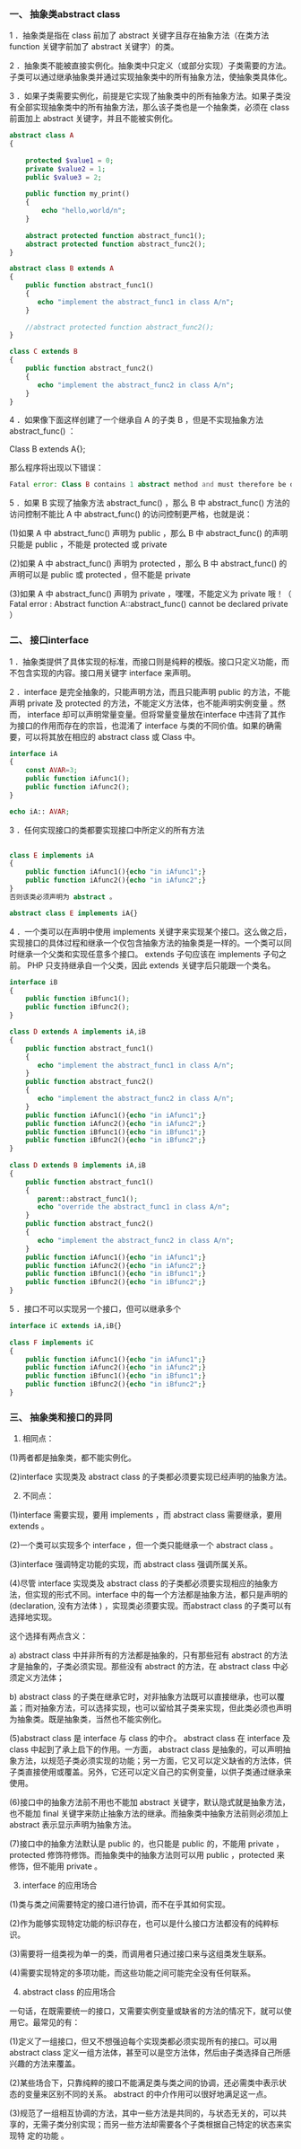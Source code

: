 ### 一、 抽象类abstract class

1 ．抽象类是指在 class 前加了 abstract 关键字且存在抽象方法（在类方法 function 关键字前加了 abstract 关键字）的类。

2 ．抽象类不能被直接实例化。抽象类中只定义（或部分实现）子类需要的方法。子类可以通过继承抽象类并通过实现抽象类中的所有抽象方法，使抽象类具体化。

3 ．如果子类需要实例化，前提是它实现了抽象类中的所有抽象方法。如果子类没有全部实现抽象类中的所有抽象方法，那么该子类也是一个抽象类，必须在 class 前面加上 abstract 关键字，并且不能被实例化。

```php
abstract class A  
{  
      
    protected $value1 = 0;  
    private $value2 = 1;  
    public $value3 = 2;  
      
    public function my_print()  
    {  
        echo "hello,world/n";  
    }  
      
    abstract protected function abstract_func1();  
    abstract protected function abstract_func2();  
}

abstract class B extends A  
{  
    public function abstract_func1()  
    {  
       echo "implement the abstract_func1 in class A/n";  
    }  
      
    //abstract protected function abstract_func2();  
}

class C extends B  
{  
    public function abstract_func2()  
    {  
       echo "implement the abstract_func2 in class A/n";  
    }  
}  
```

4 ．如果像下面这样创建了一个继承自 A 的子类 B ，但是不实现抽象方法 abstract_func() ：
 
Class B extends A{}; 
 
那么程序将出现以下错误：

```php
Fatal error: Class B contains 1 abstract method and must therefore be declared abstract or implement the remaining methods (A::abstract_func)
```

5 ．如果 B 实现了抽象方法 abstract_func() ，那么 B 中 abstract_func() 方法的访问控制不能比 A 中 abstract_func() 的访问控制更严格，也就是说：

(1)如果 A 中 abstract_func() 声明为 public ，那么 B 中 abstract_func() 的声明只能是 public ，不能是 protected 或 private

(2)如果 A 中 abstract_func() 声明为 protected ，那么 B 中 abstract_func() 的声明可以是 public 或 protected ，但不能是 private

(3)如果 A 中 abstract_func() 声明为 private ，嘿嘿，不能定义为 private 哦！（ Fatal error : Abstract function A::abstract_func() cannot be declared private ）

### 二、 接口interface

1 ．抽象类提供了具体实现的标准，而接口则是纯粹的模版。接口只定义功能，而不包含实现的内容。接口用关键字 interface 来声明。

2 ．interface 是完全抽象的，只能声明方法，而且只能声明 public 的方法，不能声明 private 及 protected 的方法，不能定义方法体，也不能声明实例变量 。然而， interface 却可以声明常量变量。但将常量变量放在interface 中违背了其作为接口的作用而存在的宗旨，也混淆了 interface 与类的不同价值。如果的确需要，可以将其放在相应的 abstract class 或 Class 中。

```php
interface iA  
{  
    const AVAR=3;  
    public function iAfunc1();  
    public function iAfunc2();  
}

echo iA:: AVAR;  
```

3 ．任何实现接口的类都要实现接口中所定义的所有方法

```php
 
class E implements iA  
{  
    public function iAfunc1(){echo "in iAfunc1";}  
    public function iAfunc2(){echo "in iAfunc2";}  
}  
否则该类必须声明为 abstract 。
```

```php
abstract class E implements iA{}
```

4 ．一个类可以在声明中使用 implements 关键字来实现某个接口。这么做之后，实现接口的具体过程和继承一个仅包含抽象方法的抽象类是一样的。一个类可以同时继承一个父类和实现任意多个接口。 extends 子句应该在 implements 子句之前。 PHP 只支持继承自一个父类，因此 extends 关键字后只能跟一个类名。

```php
interface iB  
{  
    public function iBfunc1();  
    public function iBfunc2();  
}

class D extends A implements iA,iB  
{  
    public function abstract_func1()  
    {  
       echo "implement the abstract_func1 in class A/n";  
    }  
    public function abstract_func2()  
    {  
       echo "implement the abstract_func2 in class A/n";  
    }  
    public function iAfunc1(){echo "in iAfunc1";}  
    public function iAfunc2(){echo "in iAfunc2";}  
    public function iBfunc1(){echo "in iBfunc1";}  
    public function iBfunc2(){echo "in iBfunc2";}  
}
  
class D extends B implements iA,iB  
{  
    public function abstract_func1()  
    {  
       parent::abstract_func1();  
       echo "override the abstract_func1 in class A/n";  
    }  
    public function abstract_func2()  
    {  
       echo "implement the abstract_func2 in class A/n";  
    }  
    public function iAfunc1(){echo "in iAfunc1";}  
    public function iAfunc2(){echo "in iAfunc2";}  
    public function iBfunc1(){echo "in iBfunc1";}  
    public function iBfunc2(){echo "in iBfunc2";}  
}  
```

5 ．接口不可以实现另一个接口，但可以继承多个

```php
interface iC extends iA,iB{}
 
class F implements iC  
{  
    public function iAfunc1(){echo "in iAfunc1";}  
    public function iAfunc2(){echo "in iAfunc2";}  
    public function iBfunc1(){echo "in iBfunc1";}  
    public function iBfunc2(){echo "in iBfunc2";}  
}  
``` 

### 三、 抽象类和接口的异同

1. 相同点：

(1)两者都是抽象类，都不能实例化。

(2)interface 实现类及 abstract class 的子类都必须要实现已经声明的抽象方法。

2. 不同点：

(1)interface 需要实现，要用 implements ，而 abstract class 需要继承，要用 extends 。

(2)一个类可以实现多个 interface ，但一个类只能继承一个 abstract class 。

(3)interface 强调特定功能的实现，而 abstract class 强调所属关系。

(4)尽管 interface 实现类及 abstract class 的子类都必须要实现相应的抽象方法，但实现的形式不同。interface 中的每一个方法都是抽象方法，都只是声明的 (declaration, 没有方法体 ) ，实现类必须要实现。而abstract class 的子类可以有选择地实现。

这个选择有两点含义： 

a) abstract class 中并非所有的方法都是抽象的，只有那些冠有 abstract 的方法才是抽象的，子类必须实现。那些没有 abstract 的方法，在 abstract class 中必须定义方法体；

b) abstract class 的子类在继承它时，对非抽象方法既可以直接继承，也可以覆盖；而对抽象方法，可以选择实现，也可以留给其子类来实现，但此类必须也声明为抽象类。既是抽象类，当然也不能实例化。

(5)abstract class 是 interface 与 class 的中介。 abstract class 在 interface 及 class 中起到了承上启下的作用。一方面， abstract class 是抽象的，可以声明抽象方法，以规范子类必须实现的功能；另一方面，它又可以定义缺省的方法体，供子类直接使用或覆盖。另外，它还可以定义自己的实例变量，以供子类通过继承来使用。

(6)接口中的抽象方法前不用也不能加 abstract 关键字，默认隐式就是抽象方法，也不能加 final 关键字来防止抽象方法的继承。而抽象类中抽象方法前则必须加上 abstract 表示显示声明为抽象方法。

(7)接口中的抽象方法默认是 public 的，也只能是 public 的，不能用 private ， protected 修饰符修饰。而抽象类中的抽象方法则可以用 public ，protected 来修饰，但不能用 private 。

3. interface 的应用场合

(1)类与类之间需要特定的接口进行协调，而不在乎其如何实现。

(2)作为能够实现特定功能的标识存在，也可以是什么接口方法都没有的纯粹标识。

(3)需要将一组类视为单一的类，而调用者只通过接口来与这组类发生联系。

(4)需要实现特定的多项功能，而这些功能之间可能完全没有任何联系。

4. abstract class 的应用场合

一句话，在既需要统一的接口，又需要实例变量或缺省的方法的情况下，就可以使用它。最常见的有：

(1)定义了一组接口，但又不想强迫每个实现类都必须实现所有的接口。可以用 abstract class 定义一组方法体，甚至可以是空方法体，然后由子类选择自己所感兴趣的方法来覆盖。

(2)某些场合下，只靠纯粹的接口不能满足类与类之间的协调，还必需类中表示状态的变量来区别不同的关系。 abstract 的中介作用可以很好地满足这一点。

(3)规范了一组相互协调的方法，其中一些方法是共同的，与状态无关的，可以共享的，无需子类分别实现；而另一些方法却需要各个子类根据自己特定的状态来实现特 定的功能 。